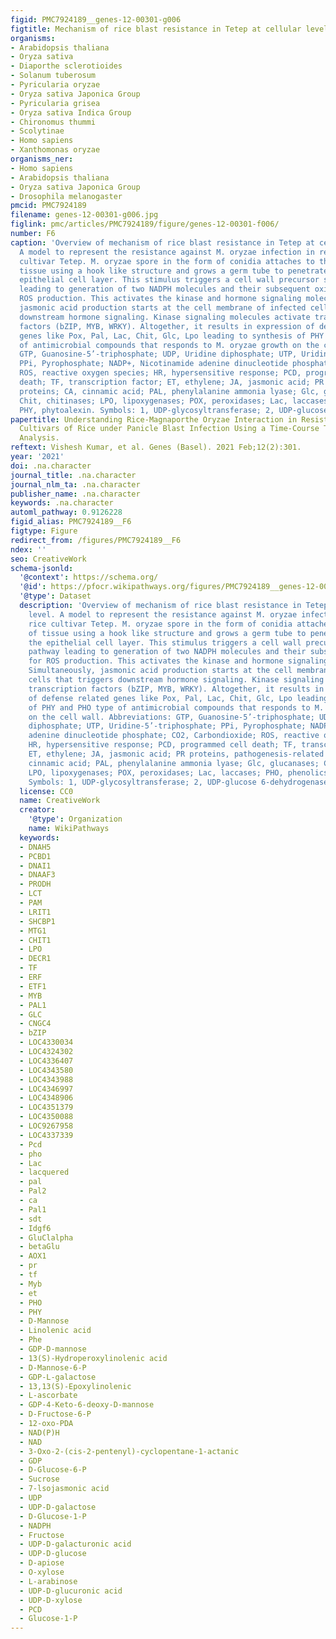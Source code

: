 ```yaml
---
figid: PMC7924189__genes-12-00301-g006
figtitle: Mechanism of rice blast resistance in Tetep at cellular level
organisms:
- Arabidopsis thaliana
- Oryza sativa
- Diaporthe sclerotioides
- Solanum tuberosum
- Pyricularia oryzae
- Oryza sativa Japonica Group
- Pyricularia grisea
- Oryza sativa Indica Group
- Chironomus thummi
- Scolytinae
- Homo sapiens
- Xanthomonas oryzae
organisms_ner:
- Homo sapiens
- Arabidopsis thaliana
- Oryza sativa Japonica Group
- Drosophila melanogaster
pmcid: PMC7924189
filename: genes-12-00301-g006.jpg
figlink: pmc/articles/PMC7924189/figure/genes-12-00301-f006/
number: F6
caption: 'Overview of mechanism of rice blast resistance in Tetep at cellular level.
  A model to represent the resistance against M. oryzae infection in resistant rice
  cultivar Tetep. M. oryzae spore in the form of conidia attaches to the surface of
  tissue using a hook like structure and grows a germ tube to penetrate inside the
  epithelial cell layer. This stimulus triggers a cell wall precursor synthesis pathway
  leading to generation of two NADPH molecules and their subsequent oxidation for
  ROS production. This activates the kinase and hormone signaling molecules. Simultaneously,
  jasmonic acid production starts at the cell membrane of infected cells that triggers
  downstream hormone signaling. Kinase signaling molecules activate transcription
  factors (bZIP, MYB, WRKY). Altogether, it results in expression of defense related
  genes like Pox, Pal, Lac, Chit, Glc, Lpo leading to synthesis of PHY and PHO type
  of antimicrobial compounds that responds to M. oryzae growth on the cell wall. Abbreviations:
  GTP, Guanosine-5’-triphosphate; UDP, Uridine diphosphate; UTP, Uridine-5’-triphosphate;
  PPi, Pyrophosphate; NADP+, Nicotinamide adenine dinucleotide phosphate; CO2, Carbondioxide;
  ROS, reactive oxygen species; HR, hypersensitive response; PCD, programmed cell
  death; TF, transcription factor; ET, ethylene; JA, jasmonic acid; PR proteins, pathogenesis-related
  proteins; CA, cinnamic acid; PAL, phenylalanine ammonia lyase; Glc, glucanases;
  Chit, chitinases; LPO, lipoxygenases; POX, peroxidases; Lac, laccases; PHO, phenolics;
  PHY, phytoalexin. Symbols: 1, UDP-glycosyltransferase; 2, UDP-glucose 6-dehydrogenase.'
papertitle: Understanding Rice-Magnaporthe Oryzae Interaction in Resistant and Susceptible
  Cultivars of Rice under Panicle Blast Infection Using a Time-Course Transcriptome
  Analysis.
reftext: Vishesh Kumar, et al. Genes (Basel). 2021 Feb;12(2):301.
year: '2021'
doi: .na.character
journal_title: .na.character
journal_nlm_ta: .na.character
publisher_name: .na.character
keywords: .na.character
automl_pathway: 0.9126228
figid_alias: PMC7924189__F6
figtype: Figure
redirect_from: /figures/PMC7924189__F6
ndex: ''
seo: CreativeWork
schema-jsonld:
  '@context': https://schema.org/
  '@id': https://pfocr.wikipathways.org/figures/PMC7924189__genes-12-00301-g006.html
  '@type': Dataset
  description: 'Overview of mechanism of rice blast resistance in Tetep at cellular
    level. A model to represent the resistance against M. oryzae infection in resistant
    rice cultivar Tetep. M. oryzae spore in the form of conidia attaches to the surface
    of tissue using a hook like structure and grows a germ tube to penetrate inside
    the epithelial cell layer. This stimulus triggers a cell wall precursor synthesis
    pathway leading to generation of two NADPH molecules and their subsequent oxidation
    for ROS production. This activates the kinase and hormone signaling molecules.
    Simultaneously, jasmonic acid production starts at the cell membrane of infected
    cells that triggers downstream hormone signaling. Kinase signaling molecules activate
    transcription factors (bZIP, MYB, WRKY). Altogether, it results in expression
    of defense related genes like Pox, Pal, Lac, Chit, Glc, Lpo leading to synthesis
    of PHY and PHO type of antimicrobial compounds that responds to M. oryzae growth
    on the cell wall. Abbreviations: GTP, Guanosine-5’-triphosphate; UDP, Uridine
    diphosphate; UTP, Uridine-5’-triphosphate; PPi, Pyrophosphate; NADP+, Nicotinamide
    adenine dinucleotide phosphate; CO2, Carbondioxide; ROS, reactive oxygen species;
    HR, hypersensitive response; PCD, programmed cell death; TF, transcription factor;
    ET, ethylene; JA, jasmonic acid; PR proteins, pathogenesis-related proteins; CA,
    cinnamic acid; PAL, phenylalanine ammonia lyase; Glc, glucanases; Chit, chitinases;
    LPO, lipoxygenases; POX, peroxidases; Lac, laccases; PHO, phenolics; PHY, phytoalexin.
    Symbols: 1, UDP-glycosyltransferase; 2, UDP-glucose 6-dehydrogenase.'
  license: CC0
  name: CreativeWork
  creator:
    '@type': Organization
    name: WikiPathways
  keywords:
  - DNAH5
  - PCBD1
  - DNAI1
  - DNAAF3
  - PRODH
  - LCT
  - PAM
  - LRIT1
  - SHCBP1
  - MTG1
  - CHIT1
  - LPO
  - DECR1
  - TF
  - ERF
  - ETF1
  - MYB
  - PAL1
  - GLC
  - CNGC4
  - bZIP
  - LOC4330034
  - LOC4324302
  - LOC4336407
  - LOC4343580
  - LOC4343988
  - LOC4346997
  - LOC4348906
  - LOC4351379
  - LOC4350088
  - LOC9267958
  - LOC4337339
  - Pcd
  - pho
  - Lac
  - lacquered
  - pal
  - Pal2
  - ca
  - Pal1
  - sdt
  - Idgf6
  - GluClalpha
  - betaGlu
  - AOX1
  - pr
  - tf
  - Myb
  - et
  - PHO
  - PHY
  - D-Mannose
  - Linolenic acid
  - Phe
  - GDP-D-mannose
  - 13(S)-Hydroperoxylinolenic acid
  - D-Mannose-6-P
  - GDP-L-galactose
  - 13,13(S)-Epoxylinolenic
  - L-ascorbate
  - GDP-4-Keto-6-deoxy-D-mannose
  - D-Fructose-6-P
  - 12-oxo-PDA
  - NAD(P)H
  - NAD
  - 3-Oxo-2-(cis-2-pentenyl)-cyclopentane-1-actanic
  - GDP
  - D-Glucose-6-P
  - Sucrose
  - 7-lsojasmonic acid
  - UDP
  - UDP-D-galactose
  - D-Glucose-1-P
  - NADPH
  - Fructose
  - UDP-D-galacturonic acid
  - UDP-D-glucose
  - D-apiose
  - O-xylose
  - L-arabinose
  - UDP-D-glucuronic acid
  - UDP-D-xylose
  - PCD
  - Glucose-1-P
---
```

